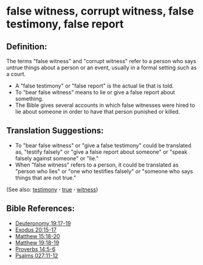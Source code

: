 # false witness, corrupt witness, false testimony, false report #

## Definition: ##

The terms "false witness" and "corrupt witness" refer to a person who says untrue things about a person or an event, usually in a formal setting such as a court.
 
* A "false testimony" or "false report" is the actual lie that is told.
* To "bear false witness" means to lie or give a false report about something.
* The Bible gives several accounts in which false witnesses were hired to lie about someone in order to have that person punished or killed.

## Translation Suggestions: ##

* To "bear false witness" or "give a false testimony" could be translated as, "testify falsely" or "give a false report about someone" or "speak falsely against someone" or "lie."
* When "false witness" refers to a person, it could be translated as "person who lies" or "one who testifies falsely" or "someone who says things that are not true."

(See also: [testimony](../kt/testimony.md) **·** [true](../kt/true.md) **·** [witness](../kt/witness.md))

## Bible References: ##

* [Deuteronomy 19:17-19](https://door43.org/en/bible/notes/deu/19/17)
* [Exodus 20:15-17](https://door43.org/en/bible/notes/exo/20/15)
* [Matthew 15:18-20](https://door43.org/en/bible/notes/mat/15/18)
* [Matthew 19:18-19](https://door43.org/en/bible/notes/mat/19/18)
* [Proverbs 14:5-6](https://door43.org/en/bible/notes/pro/14/05)
* [Psalms 027:11-12](https://door43.org/en/bible/notes/psa/027/011)

